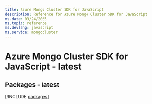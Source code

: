 ```yaml
---
title: Azure Mongo Cluster SDK for JavaScript
description: Reference for Azure Mongo Cluster SDK for JavaScript
ms.date: 03/24/2025
ms.topic: reference
ms.devlang: javascript
ms.service: mongocluster
---
```

# Azure Mongo Cluster SDK for JavaScript - latest
## Packages - latest
[!INCLUDE [packages](mongo-cluster-index.md)]